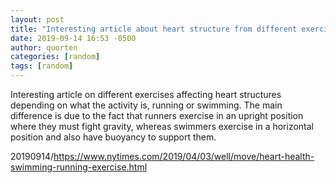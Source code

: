 ```yaml
---
layout: post
title: "Interesting article about heart structure from different exercise"
date: 2019-09-14 16:53 -0500
author: quorten
categories: [random]
tags: [random]
---
```


Interesting article on different exercises affecting heart structures
depending on what the activity is, running or swimming.  The main
difference is due to the fact that runners exercise in an upright
position where they must fight gravity, whereas swimmers exercise in a
horizontal position and also have buoyancy to support them.

20190914/https://www.nytimes.com/2019/04/03/well/move/heart-health-swimming-running-exercise.html
